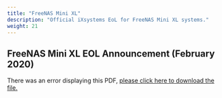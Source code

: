 ```yaml
---
title: "FreeNAS Mini XL"
description: "Official iXsystems EoL for FreeNAS Mini XL systems."
weight: 21
---
```


## FreeNAS Mini XL EOL Announcement (February 2020)

<object data="https://www.truenas.com/docs/files/MiniXLEOL.pdf" type="application/pdf" width="95%" height="1000">
  There was an error displaying this PDF, <a href="https://www.truenas.com/docs/files/MiniXLEOL.pdf">please click here to download the file.</a>
</object>
